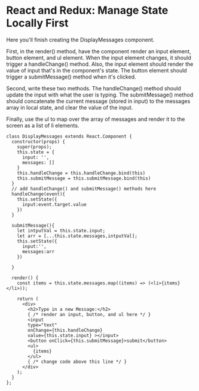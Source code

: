 # React and Redux: Manage State Locally First
Here you'll finish creating the DisplayMessages component.


First, in the render() method, have the component render an input element, button element, and ul element. When the input element changes, it should trigger a handleChange() method. Also, the input element should render the value of input that's in the component's state. The button element should trigger a submitMessage() method when it's clicked.

Second, write these two methods. The handleChange() method should update the input with what the user is typing. The submitMessage() method should concatenate the current message (stored in input) to the messages array in local state, and clear the value of the input.

Finally, use the ul to map over the array of messages and render it to the screen as a list of li elements.
```
class DisplayMessages extends React.Component {
  constructor(props) {
    super(props);
    this.state = {
      input: '',
      messages: []
    }
    this.handleChange = this.handleChange.bind(this)
    this.submitMessage = this.submitMessage.bind(this)
  }
  // add handleChange() and submitMessage() methods here
  handleChange(event){
    this.setState({
      input:event.target.value
    })
  }

  submitMessage(){
    let intputVal = this.state.input;
    let arr = [...this.state.messages,intputVal];
    this.setState({
      input:'',
      messages:arr
    })

  }

  render() {
    const items = this.state.messages.map((items) => (<li>{items}</li>));

    return (
      <div>
        <h2>Type in a new Message:</h2>
        { /* render an input, button, and ul here */ }
        <input 
        type="text"
        onChange={this.handleChange} 
        value={this.state.input} ></input>
        <button onClick={this.submitMessage}>submit</button>
        <ul>
          {items}
        </ul>
        { /* change code above this line */ }
      </div>
    );
  }
};
```